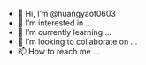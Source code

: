 - 👋 Hi, I’m @huangyaot0603
- 👀 I’m interested in ...
- 🌱 I’m currently learning ...
- 💞️ I’m looking to collaborate on ...
- 📫 How to reach me ...

<!---
huangyaot0603/huangyaot0603 is a ✨ special ✨ repository because its `README.md` (this file) appears on your GitHub profile.
You can click the Preview link to take a look at your changes.
不知道有没有用
--->
